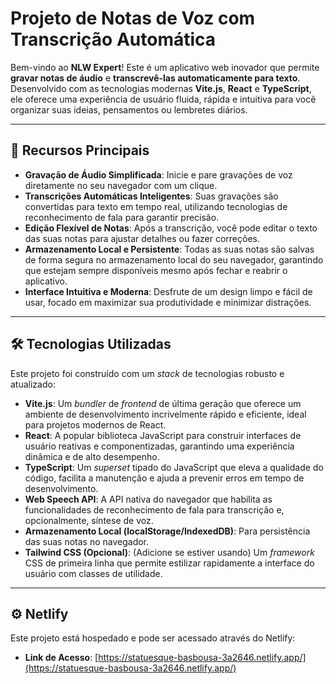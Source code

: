 # Projeto de Notas de Voz com Transcrição Automática

Bem-vindo ao **NLW Expert**! Este é um aplicativo web inovador que permite **gravar notas de áudio** e **transcrevê-las automaticamente para texto**. Desenvolvido com as tecnologias modernas **Vite.js**, **React** e **TypeScript**, ele oferece uma experiência de usuário fluida, rápida e intuitiva para você organizar suas ideias, pensamentos ou lembretes diários.

---
## 🚀 Recursos Principais

* **Gravação de Áudio Simplificada**: Inicie e pare gravações de voz diretamente no seu navegador com um clique.
* **Transcrições Automáticas Inteligentes**: Suas gravações são convertidas para texto em tempo real, utilizando tecnologias de reconhecimento de fala para garantir precisão.
* **Edição Flexível de Notas**: Após a transcrição, você pode editar o texto das suas notas para ajustar detalhes ou fazer correções.
* **Armazenamento Local e Persistente**: Todas as suas notas são salvas de forma segura no armazenamento local do seu navegador, garantindo que estejam sempre disponíveis mesmo após fechar e reabrir o aplicativo.
* **Interface Intuitiva e Moderna**: Desfrute de um design limpo e fácil de usar, focado em maximizar sua produtividade e minimizar distrações.

---
## 🛠️ Tecnologias Utilizadas

Este projeto foi construído com um *stack* de tecnologias robusto e atualizado:

* **Vite.js**: Um *bundler* de *frontend* de última geração que oferece um ambiente de desenvolvimento incrivelmente rápido e eficiente, ideal para projetos modernos de React.
* **React**: A popular biblioteca JavaScript para construir interfaces de usuário reativas e componentizadas, garantindo uma experiência dinâmica e de alto desempenho.
* **TypeScript**: Um *superset* tipado do JavaScript que eleva a qualidade do código, facilita a manutenção e ajuda a prevenir erros em tempo de desenvolvimento.
* **Web Speech API**: A API nativa do navegador que habilita as funcionalidades de reconhecimento de fala para transcrição e, opcionalmente, síntese de voz.
* **Armazenamento Local (localStorage/IndexedDB)**: Para persistência das suas notas no navegador.
* **Tailwind CSS (Opcional)**: (Adicione se estiver usando) Um *framework* CSS de primeira linha que permite estilizar rapidamente a interface do usuário com classes de utilidade.

---
## ⚙️ Netlify

Este projeto está hospedado e pode ser acessado através do Netlify:

* **Link de Acesso**: [https://statuesque-basbousa-3a2646.netlify.app/](https://statuesque-basbousa-3a2646.netlify.app/)

